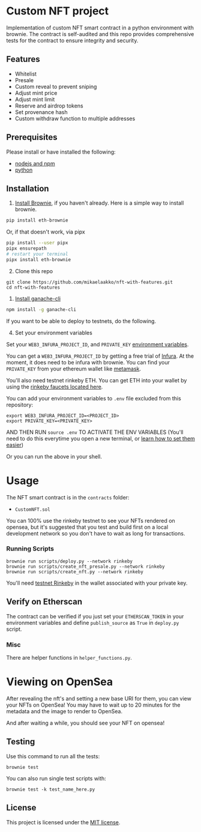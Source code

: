 # Custom NFT project

Implementation of custom NFT smart contract in a python environment with brownie. The contract is self-audited and this repo provides comprehensive tests for the contract to ensure integrity and security.

## Features

- Whitelist
- Presale
- Custom reveal to prevent sniping
- Adjust mint price
- Adjust mint limit
- Reserve and airdrop tokens
- Set provenance hash
- Custom withdraw function to multiple addresses


## Prerequisites

Please install or have installed the following:

- [nodejs and npm](https://nodejs.org/en/download/)
- [python](https://www.python.org/downloads/)
## Installation

1. [Install Brownie](https://eth-brownie.readthedocs.io/en/stable/install.html), if you haven't already. Here is a simple way to install brownie.

```bash
pip install eth-brownie
```
Or, if that doesn't work, via pipx
```bash
pip install --user pipx
pipx ensurepath
# restart your terminal
pipx install eth-brownie
```

2. Clone this repo
```
git clone https://github.com/mikaelaakko/nft-with-features.git
cd nft-with-features
```

1. [Install ganache-cli](https://www.npmjs.com/package/ganache-cli)

```bash
npm install -g ganache-cli
```

If you want to be able to deploy to testnets, do the following. 

4. Set your environment variables

Set your `WEB3_INFURA_PROJECT_ID`, and `PRIVATE_KEY` [environment variables](https://www.twilio.com/blog/2017/01/how-to-set-environment-variables.html). 

You can get a `WEB3_INFURA_PROJECT_ID` by getting a free trial of [Infura](https://infura.io/). At the moment, it does need to be infura with brownie. You can find your `PRIVATE_KEY` from your ethereum wallet like [metamask](https://metamask.io/). 

You'll also need testnet rinkeby ETH. You can get ETH into your wallet by using the [rinkeby faucets located here](https://docs.chain.link/docs/link-token-contracts#rinkeby).

You can add your environment variables to `.env` file excluded from this repository:

```
export WEB3_INFURA_PROJECT_ID=<PROJECT_ID>
export PRIVATE_KEY=<PRIVATE_KEY>
```

AND THEN RUN `source .env` TO ACTIVATE THE ENV VARIABLES
(You'll need to do this everytime you open a new terminal, or [learn how to set them easier](https://www.twilio.com/blog/2017/01/how-to-set-environment-variables.html))


Or you can run the above in your shell. 


# Usage

The NFT smart contract is in the `contracts` folder: 
- `CustomNFT.sol`

You can 100% use the rinkeby testnet to see your NFTs rendered on opensea, but it's suggested that you test and build first on a local development network so you don't have to wait as long for transactions. 

### Running Scripts

```
brownie run scripts/deploy.py --network rinkeby
brownie run scripts/create_nft_presale.py --network rinkeby
brownie run scripts/create_nft.py --network rinkeby
```

You'll need [testnet Rinkeby](https://faucet.rinkeby.io/) in the wallet associated with your private key. 


## Verify on Etherscan

 The contract can be verified if you just set your `ETHERSCAN_TOKEN` in your environment variables and define `publish_source` as `True` in `deploy.py` script. 

### Misc
There are helper functions in `helper_functions.py`.

# Viewing on OpenSea

After revealing the nft's and setting a new base URI for them, you can view your NFTs on OpenSea! You may have to wait up to 20 minutes for the metadata and the image to render to OpenSea.

And after waiting a while, you should see your NFT on opensea!


## Testing

Use this command to run all the tests:
```
brownie test
```
You can also run single test scripts with:
```
brownie test -k test_name_here.py
```



## License

This project is licensed under the [MIT license](LICENSE).
